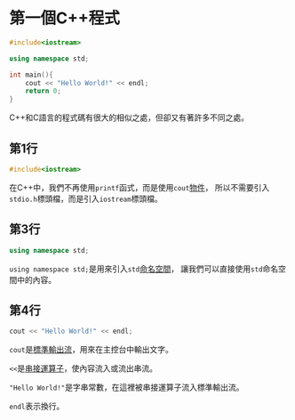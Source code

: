 # 第一個C++程式

```cpp
#include<iostream>

using namespace std;

int main(){
    cout << "Hello World!" << endl;
    return 0;
}
```

C++和C語言的程式碼有很大的相似之處，但卻又有著許多不同之處。

## 第1行

```cpp
#include<iostream>
```

在C++中，我們不再使用`printf`函式，而是使用`cout`[物件](../advanced/class.md)，
所以不需要引入`stdio.h`標頭檔，而是引入`iostream`標頭檔。

## 第3行

```cpp
using namespace std;
```

`using namespace std;`是用來引入`std`[命名空間](../advanced/namespace.md)，
讓我們可以直接使用`std`命名空間中的內容。

## 第4行

```cpp
cout << "Hello World!" << endl;
```

`cout`是[標準輸出流](../../c/advanced/stream.md)，用來在主控台中輸出文字。

`<<`是[串接運算子](../../c/basic/operator.md)，使內容流入或流出串流。

`"Hello World!"`是字串常數，在這裡被串接運算子流入標準輸出流。

`endl`表示換行。
